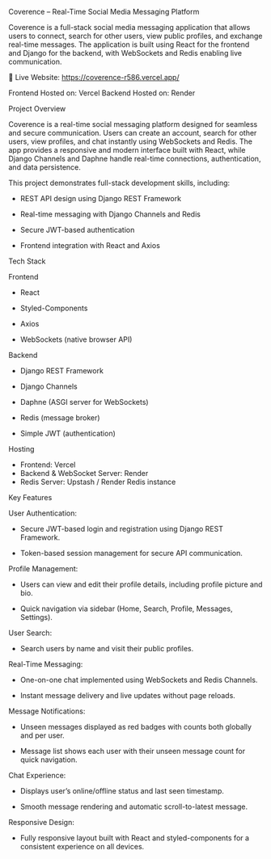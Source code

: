 Coverence – Real-Time Social Media Messaging Platform

Coverence is a full-stack social media messaging application that allows users to connect, search for other users, view public profiles, and exchange real-time messages.
The application is built using React for the frontend and Django for the backend, with WebSockets and Redis enabling live communication.

🔗 Live
Website: https://coverence-r586.vercel.app/

Frontend Hosted on: Vercel
Backend Hosted on: Render




Project Overview

Coverence is a real-time social messaging platform designed for seamless and secure communication.
Users can create an account, search for other users, view profiles, and chat instantly using WebSockets and Redis.
The app provides a responsive and modern interface built with React, while Django Channels and Daphne handle real-time connections, authentication, and data persistence.

This project demonstrates full-stack development skills, including:

- REST API design using Django REST Framework
  
- Real-time messaging with Django Channels and Redis
  
- Secure JWT-based authentication
  
- Frontend integration with React and Axios


Tech Stack

Frontend
  
  - React

  - Styled-Components
  
  - Axios
  
  - WebSockets (native browser API)

Backend

  - Django REST Framework

  - Django Channels

  - Daphne (ASGI server for WebSockets)

  - Redis (message broker)

  - Simple JWT (authentication)


Hosting

- Frontend: Vercel
- Backend & WebSocket Server: Render
- Redis Server: Upstash / Render Redis instance



Key Features

User Authentication:

  - Secure JWT-based login and registration using Django REST Framework.

  - Token-based session management for secure API communication.

Profile Management:

  - Users can view and edit their profile details, including profile picture and bio.

  - Quick navigation via sidebar (Home, Search, Profile, Messages, Settings).

User Search:

  - Search users by name and visit their public profiles.

Real-Time Messaging:

  - One-on-one chat implemented using WebSockets and Redis Channels.

  - Instant message delivery and live updates without page reloads.

Message Notifications:

  - Unseen messages displayed as red badges with counts both globally and per user.

  - Message list shows each user with their unseen message count for quick navigation.

Chat Experience:

  - Displays user’s online/offline status and last seen timestamp.

  - Smooth message rendering and automatic scroll-to-latest message.

Responsive Design:

  - Fully responsive layout built with React and styled-components for a consistent experience on all devices.


